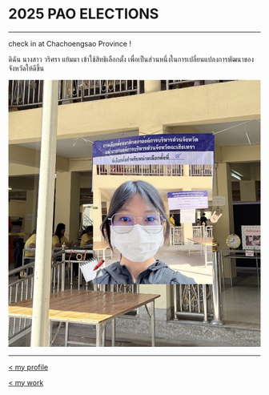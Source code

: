 # 2025 PAO ELECTIONS

---

check in at Chachoengsao Province !

ดิฉัน นางสาว วริศรา แย้มมา เข้าใช้สิทธิเลือกตั้ง เพื่อเป็นส่วนหนึ่งในการเปลี่ยนแปลงการพัฒนาของจังหวัดให้ดีขึ้น

![jpg](img/vote.jpg)

---

[< my profile](https://wariisara.github.io/)


[< my work](https://wariisara.github.io/mywork)